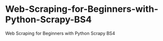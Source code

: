 # Web-Scraping-for-Beginners-with-Python-Scrapy-BS4
Web Scraping for Beginners with Python Scrapy BS4
